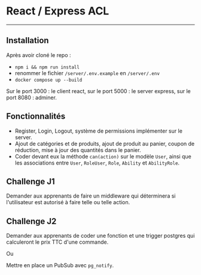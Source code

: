 # React / Express ACL

---

## Installation

 Après avoir cloné le repo : 
  
 - `npm i && npm run install`
 - renommer le fichier `/server/.env.example` en `/server/.env`
 - `docker compose up --build`

Sur le port 3000 : le client react, sur le port 5000 : le server express, sur le port 8080 : adminer.

## Fonctionnalités

- Register, Login, Logout, système de permissions implémenter sur le server.
- Ajout de catégories et de produits, ajout de produit au panier, coupon de réduction, mise à jour des quantités dans le panier.
- Coder devant eux la méthode `can(action)` sur le modèle `User`, ainsi que les associations entre `User`, `RoleUser`, `Role`, `Ability` et `AbilityRole`.

## Challenge J1

Demander aux apprenants de faire un middleware qui déterminera si l'utilisateur est autorisé à faire telle ou telle action.

## Challenge J2

Demander aux apprenants de coder une fonction et une trigger postgres qui calculeront le prix TTC d'une commande.

Ou

Mettre en place un PubSub avec `pg_notify`.

